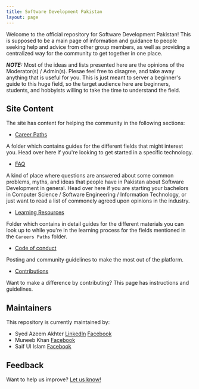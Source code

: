 ```yaml
---
title: Software Development Pakistan
layout: page
---
```


Welcome to the official repository for Software Development Pakistan! This is supposed to be a main page of information and guidance to people seeking help and advice from other group members, as well as providing a centralized way for the community to get together in one place.

**_NOTE:_** Most of the ideas and lists presented here are the opinions of the Moderator(s) / Admin(s). Plesae feel free to disagree, and take away anything that is useful for you. This is just meant to server a beginner's guide to this huge field, so the target audience here are beginners, students, and hobbyists willing to take the time to understand the field.

## Site Content

The site has content for helping the community in the following sections:

- [Career Paths]({{site.url}}/career-paths/)

A folder which contains guides for the different fields that might interest you. Head over here if you're looking to get started in a specific technology.

- [FAQ]({{site.url}}/FAQs)

A kind of place where questions are answered about some common problems, myths, and ideas that people have in Pakistan about Software Development in general. Head over here if you are starting your bachelors in Computer Science / Software Engineering / Information Technology, or just want to read a list of commonely agreed upon opinions in the industry.

- [Learning Resources]({{site.url}}/learning-resources)

Folder which contains in detail guides for the different materials you can look up to while you're in the learning process for the fields mentioned in the `Careers Paths` folder.

- [Code of conduct]({{site.url}}/code-of-conduct)

Posting and community guidelines to make the most out of the platform.

- [Contributions]({{site.url}}/contributing)

Want to make a difference by contributing? This page has instructions and guidelines.

## Maintainers

This repository is currently maintained by:

- Syed Azeem Akhter [LinkedIn](https://www.linkedin.com/in/azma/) [Facebook](https://www.facebook.com/azimeister)
- Muneeb Khan [Facebook](https://www.facebook.com/muneebjs)
- Saif Ul Islam [Facebook](https://www.facebook.com/SaifUlIslam9820)

## Feedback

Want to help us improve? [Let us know!](https://docs.google.com/forms/d/e/1FAIpQLSf2XbAcp7UOTl_0HvPB1X0Z0oY5bYv32JmybtlGRxPPbihdbA/viewform?usp=sf_link)
